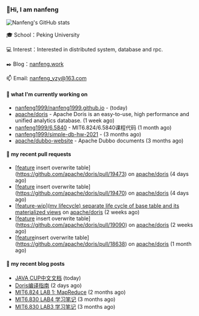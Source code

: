### 👋Hi, I am nanfeng

![Nanfeng's GitHub stats](https://github-readme-stats.vercel.app/api?username=nanfeng1999&bg_color=30,C2FFD8,465EFB&title_color=fff&text_color=fff)

🎓 School：Peking University

💻 Interest：Interested in distributed system, database and rpc.

✒️ Blog：[nanfeng.work](https://nanfeng1999.github.io/)

📫 Email: [nanfeng_yzy@163.com](mailto:nanfeng_yzy@163.com)

#### 🍭 what I'm currently working on

- [nanfeng1999/nanfeng1999.github.io](https://github.com/nanfeng1999/nanfeng1999.github.io) -  (today)
- [apache/doris](https://github.com/apache/doris) - Apache Doris is an easy-to-use, high performance and unified analytics database. (1 week ago)
- [nanfeng1999/6.5840](https://github.com/nanfeng1999/6.5840) - MIT6.824/6.5840课程代码 (1 month ago)
- [nanfeng1999/simple-db-hw-2021](https://github.com/nanfeng1999/simple-db-hw-2021) -  (3 months ago)
- [apache/dubbo-website](https://github.com/apache/dubbo-website) - Apache Dubbo documents (3 months ago)

#### 📌 my recent pull requests

- [[feature](analysis) insert overwrite table](https://github.com/apache/doris/pull/19473) on [apache/doris](https://github.com/apache/doris) (4 days ago)
- [[feature](analysis) insert overwrite table](https://github.com/apache/doris/pull/19470) on [apache/doris](https://github.com/apache/doris) (4 days ago)
- [[feature-wip](mv lifecycle) separate life cycle of base table and its materialized views](https://github.com/apache/doris/pull/19210) on [apache/doris](https://github.com/apache/doris) (2 weeks ago)
- [[feature](analysis) insert overwrite table](https://github.com/apache/doris/pull/19090) on [apache/doris](https://github.com/apache/doris) (2 weeks ago)
- [[feature](analysis)insert overwrite table](https://github.com/apache/doris/pull/18638) on [apache/doris](https://github.com/apache/doris) (1 month ago)

#### 📄 my recent blog posts

- [JAVA CUP中文文档](https://nanfeng1999.github.io/java-cup-zhong-wen-wen-dang/) (today)
- [Doris编译指南](https://nanfeng1999.github.io/doris-bian-yi-zhi-nan/) (2 days ago)
- [MIT6.824 LAB 1: MapReduce](https://nanfeng1999.github.io/mit6824-lab-1-mapreduce/) (2 months ago)
- [MIT6.830 LAB4 学习笔记](https://nanfeng1999.github.io/mit6830-lab4-xue-xi-bi-ji/) (3 months ago)
- [MIT6.830 LAB3 学习笔记](https://nanfeng1999.github.io/mit6830-lab3-xue-xi-bi-ji/) (3 months ago)
